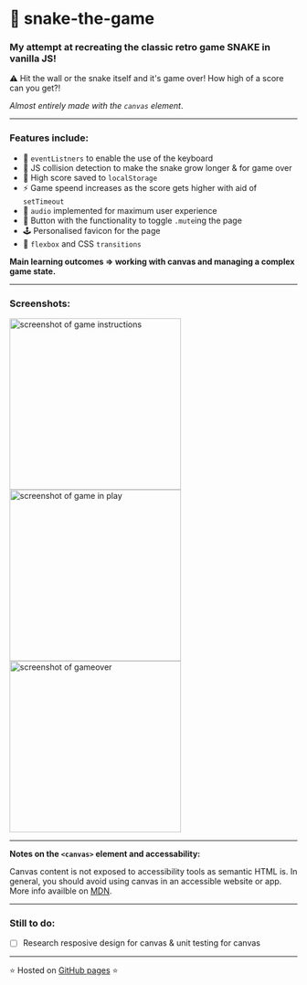 # 🐍 snake-the-game

### My attempt at recreating the classic retro game **SNAKE** in vanilla JS!

⚠️ Hit the wall or the snake itself and it's game over! How high of a score can you get?!

*Almost entirely made with the `canvas` element*.

--- 

### Features include:
- 🐍 `eventListners` to enable the use of the keyboard
- 🍎 JS collision detection to make the snake grow longer & for game over 
- 🌟 High score saved to `localStorage`
- ⚡ Game speend increases as the score gets higher with aid of `setTimeout`
- 🎵 `audio` implemented for maximum user experience
- 🔕 Button with the functionality to toggle `.mute`ing the page
- 🕹️ Personalised favicon for the page
- 🎨 `flexbox` and CSS `transitions`



**Main learning outcomes => working with canvas and managing a complex game state.**

---

### Screenshots:

<img height="300" alt="screenshot of game instructions" src="https://user-images.githubusercontent.com/82417131/160302928-dd957f8e-9a5b-4858-9fa3-0428d9ba5855.png">  <img height="300" alt="screenshot of game in play" src="https://user-images.githubusercontent.com/82417131/160302926-0d4bae1a-5ada-4959-80a6-c5b740e8d558.png">     <img height="300" alt="screenshot of gameover" src="https://user-images.githubusercontent.com/82417131/160302927-97f75ed9-b0a2-4305-a3c4-d2d12a3358fc.png">  

---

**Notes on the `<canvas>` element and accessability:**

Canvas content is not exposed to accessibility tools as semantic HTML is. In general, you should avoid using canvas in an accessible website or app. More info availble on [MDN](https://developer.mozilla.org/en-US/docs/Web/HTML/Element/canvas).

--- 

### Still to do: 
- [ ] Research resposive design for canvas & unit testing for canvas

---

⭐ Hosted on [GitHub pages](https://mariaalouisaa.github.io/snake-the-game/) ⭐
